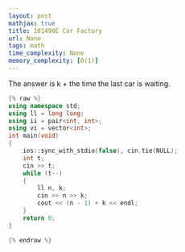 ```yaml
---
layout: post
mathjax: true
title: 101498E Car Factory
url: None
tags: math
time_complexity: None
memory_complexity: [O(1)]
---
```


The answer is k + the time the last car is waiting.

```cpp
{% raw %}
using namespace std;
using ll = long long;
using ii = pair<int, int>;
using vi = vector<int>;
int main(void)
{
    ios::sync_with_stdio(false), cin.tie(NULL);
    int t;
    cin >> t;
    while (t--)
    {
        ll n, k;
        cin >> n >> k;
        cout << (n - 1) + k << endl;
    }
    return 0;
}

{% endraw %}
```
